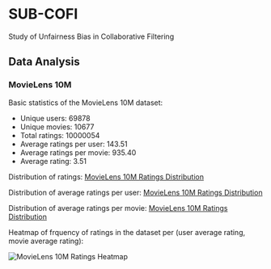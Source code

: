 # SUB-COFI
Study of Unfairness Bias in Collaborative Filtering

## Data Analysis

### MovieLens 10M

Basic statistics of the MovieLens 10M dataset:
- Unique users: 69878
- Unique movies: 10677
- Total ratings: 10000054
- Average ratings per user: 143.51
- Average ratings per movie: 935.40
- Average rating: 3.51

Distribution of ratings:
[MovieLens 10M Ratings Distribution](./figures/hist_all_ratings.png)

Distribution of average ratings per user:
[MovieLens 10M Ratings Distribution](./figures/hist_avg_user_ratings.png)

Distribution of average ratings per movie:
[MovieLens 10M Ratings Distribution](./figures/hist_avg_movie_ratings.png)

Heatmap of frquency of ratings in the dataset per (user average rating, movie average rating):

![MovieLens 10M Ratings Heatmap](./figures/user_movie_avg_ratings.png)
